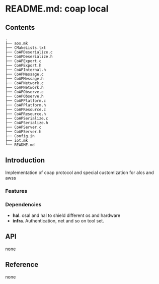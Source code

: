 # README.md: coap local

## Contents

```shell
.
├── aos.mk
├── CMakeLists.txt
├── CoAPDeserialize.c
├── CoAPDeserialize.h
├── CoAPExport.c
├── CoAPExport.h
├── CoAPInternal.h
├── CoAPMessage.c
├── CoAPMessage.h
├── CoAPNetwork.c
├── CoAPNetwork.h
├── CoAPObserve.c
├── CoAPObserve.h
├── CoAPPlatform.c
├── CoAPPlatform.h
├── CoAPResource.c
├── CoAPResource.h
├── CoAPSerialize.c
├── CoAPSerialize.h
├── CoAPServer.c
├── CoAPServer.h
├── Config.in
├── iot.mk
└── README.md
```

## Introduction
Implementation of coap protocol and special customization for alcs and awss


### Features


### Dependencies

- **hal**. osal and hal to shield different os and hardware
- **infra**. Authentication, net and so on tool set.

## API
none
## Reference
none


